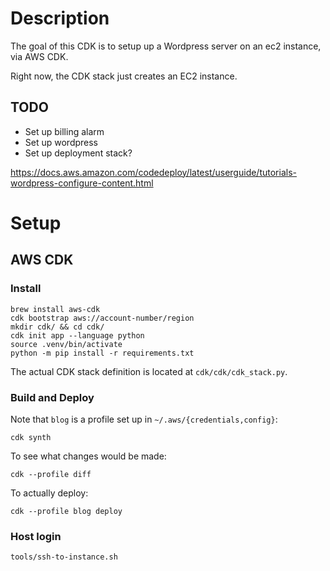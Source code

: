 # Description

The goal of this CDK is to setup up a Wordpress server on an ec2 instance, via AWS CDK.

Right now, the CDK stack just creates an EC2 instance.

## TODO

* Set up billing alarm
* Set up wordpress
* Set up deployment stack?

https://docs.aws.amazon.com/codedeploy/latest/userguide/tutorials-wordpress-configure-content.html

# Setup

## AWS CDK

### Install
```
brew install aws-cdk
cdk bootstrap aws://account-number/region
mkdir cdk/ && cd cdk/
cdk init app --language python
source .venv/bin/activate
python -m pip install -r requirements.txt
```

The actual CDK stack definition is located at `cdk/cdk/cdk_stack.py`.

### Build and Deploy

Note that `blog` is a profile set up in `~/.aws/{credentials,config}`:
```
cdk synth
```

To see what changes would be made:
```
cdk --profile diff
```

To actually deploy:
```
cdk --profile blog deploy
```

### Host login

```
tools/ssh-to-instance.sh
```
